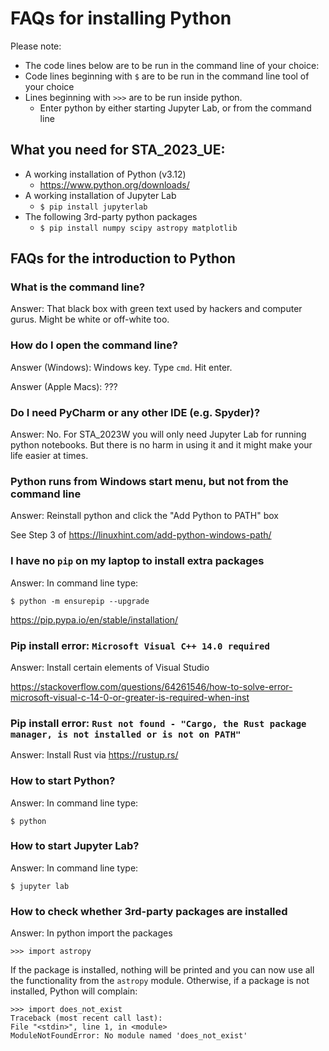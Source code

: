 # FAQs for installing Python

Please note:
- The code lines below are to be run in the command line of your choice:
- Code lines beginning with `$` are to be run in the command line tool of your choice
- Lines beginning with `>>>` are to be run inside python. 
  - Enter python by either starting Jupyter Lab, or from the command line


## What you need for STA_2023_UE:
- A working installation of Python (v3.12)
  - https://www.python.org/downloads/
- A working installation of Jupyter Lab
  - `$ pip install jupyterlab`
- The following 3rd-party python packages
  - `$ pip install numpy scipy astropy matplotlib`

## FAQs for the introduction to Python

### What is the command line?

Answer: That black box with green text used by hackers and computer gurus. Might be white or off-white too.

### How do I open the command line?

Answer (Windows): Windows key. Type `cmd`. Hit enter.

Answer (Apple Macs): ??? 

### Do I need PyCharm or any other IDE (e.g. Spyder)?
Answer: No. For STA_2023W you will only need Jupyter Lab for running python notebooks.
But there is no harm in using it and it might make your life easier at times.

### Python runs from Windows start menu, but not from the command line
Answer: Reinstall python and click the "Add Python to PATH" box 

See Step 3 of <https://linuxhint.com/add-python-windows-path/>

### I have no `pip` on my laptop to install extra packages
Answer: In command line type: 

    $ python -m ensurepip --upgrade

<https://pip.pypa.io/en/stable/installation/>

### Pip install error: `Microsoft Visual C++ 14.0 required`
Answer: Install certain elements of Visual Studio

<https://stackoverflow.com/questions/64261546/how-to-solve-error-microsoft-visual-c-14-0-or-greater-is-required-when-inst>

### Pip install error: `Rust not found - "Cargo, the Rust package manager, is not installed or is not on PATH"`

Answer: Install Rust via <https://rustup.rs/>

### How to start Python?
Answer: In command line type:
    
    $ python

### How to start Jupyter Lab?
Answer: In command line type:

    $ jupyter lab

### How to check whether 3rd-party packages are installed
Answer: In python import the packages

    >>> import astropy

If the package is installed, nothing will be printed and
you can now use all the functionality from the `astropy` module.
Otherwise, if a package is not installed, Python will complain:

    >>> import does_not_exist
    Traceback (most recent call last):
    File "<stdin>", line 1, in <module>
    ModuleNotFoundError: No module named 'does_not_exist'
